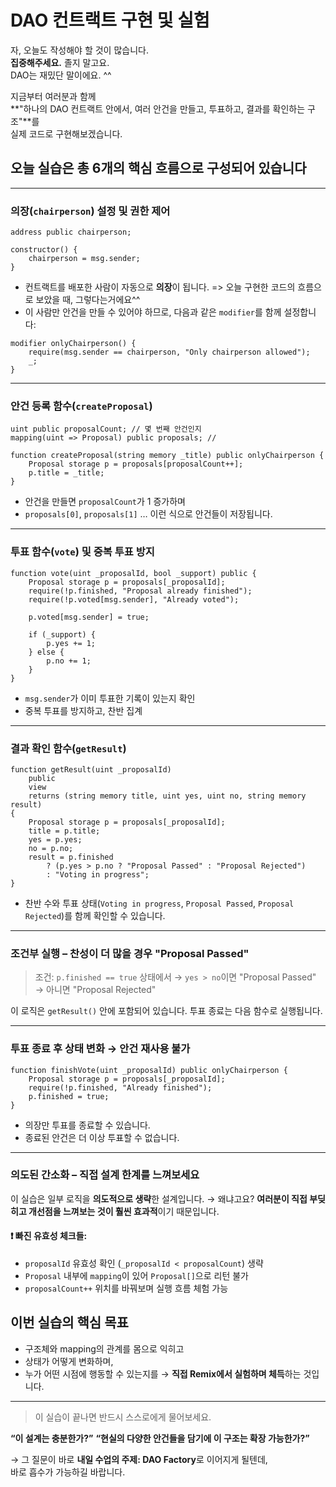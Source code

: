 # DAO 컨트랙트 구현 및 실험

자, 오늘도 작성해야 할 것이 많습니다.  
**집중해주세요.** 졸지 말고요.  
DAO는 재밌단 말이에요. ^^

지금부터 여러분과 함께  
**"하나의 DAO 컨트랙트 안에서, 여러 안건을 만들고, 투표하고, 결과를 확인하는 구조"**를  
실제 코드로 구현해보겠습니다.

## 오늘 실습은 총 6개의 핵심 흐름으로 구성되어 있습니다

---

### 의장(`chairperson`) 설정 및 권한 제어

```solidity
address public chairperson;

constructor() {
    chairperson = msg.sender;
}
```

- 컨트랙트를 배포한 사람이 자동으로 **의장**이 됩니다.
  => 오늘 구현한 코드의 흐름으로 보았을 때, 그렇다는거에요^^
- 이 사람만 안건을 만들 수 있어야 하므로, 다음과 같은 `modifier`를 함께 설정합니다:

```solidity
modifier onlyChairperson() {
    require(msg.sender == chairperson, "Only chairperson allowed");
    _;
}
```

---

### 안건 등록 함수(`createProposal`)

```solidity
uint public proposalCount; // 몇 번째 안건인지
mapping(uint => Proposal) public proposals; //

function createProposal(string memory _title) public onlyChairperson {
    Proposal storage p = proposals[proposalCount++];
    p.title = _title;
}
```

- 안건을 만들면 `proposalCount`가 1 증가하며
- `proposals[0]`, `proposals[1]` … 이런 식으로 안건들이 저장됩니다.

---

### 투표 함수(`vote`) 및 중복 투표 방지

```solidity
function vote(uint _proposalId, bool _support) public {
    Proposal storage p = proposals[_proposalId];
    require(!p.finished, "Proposal already finished");
    require(!p.voted[msg.sender], "Already voted");

    p.voted[msg.sender] = true;

    if (_support) {
        p.yes += 1;
    } else {
        p.no += 1;
    }
}
```

- `msg.sender`가 이미 투표한 기록이 있는지 확인
- 중복 투표를 방지하고, 찬반 집계

---

### 결과 확인 함수(`getResult`)

```solidity
function getResult(uint _proposalId)
    public
    view
    returns (string memory title, uint yes, uint no, string memory result)
{
    Proposal storage p = proposals[_proposalId];
    title = p.title;
    yes = p.yes;
    no = p.no;
    result = p.finished
        ? (p.yes > p.no ? "Proposal Passed" : "Proposal Rejected")
        : "Voting in progress";
}
```

- 찬반 수와 투표 상태(`Voting in progress`, `Proposal Passed`, `Proposal Rejected`)를 함께 확인할 수 있습니다.

---

### 조건부 실행 – 찬성이 더 많을 경우 "Proposal Passed"

> 조건: `p.finished == true` 상태에서
> → `yes > no`이면 "Proposal Passed"
> → 아니면 "Proposal Rejected"

이 로직은 `getResult()` 안에 포함되어 있습니다.
투표 종료는 다음 함수로 실행됩니다.

---

### 투표 종료 후 상태 변화 → 안건 재사용 불가

```solidity
function finishVote(uint _proposalId) public onlyChairperson {
    Proposal storage p = proposals[_proposalId];
    require(!p.finished, "Already finished");
    p.finished = true;
}
```

- 의장만 투표를 종료할 수 있습니다.
- 종료된 안건은 더 이상 투표할 수 없습니다.

---

### 의도된 간소화 – 직접 설계 한계를 느껴보세요

이 실습은 일부 로직을 **의도적으로 생략**한 설계입니다.
→ 왜냐고요?
**여러분이 직접 부딪히고 개선점을 느껴보는 것이 훨씬 효과적**이기 때문입니다.

#### ❗ 빠진 유효성 체크들:

- `proposalId` 유효성 확인 (`_proposalId < proposalCount`) 생략
- `Proposal` 내부에 `mapping`이 있어 `Proposal[]`으로 리턴 불가
- `proposalCount++` 위치를 바꿔보며 실행 흐름 체험 가능

## 이번 실습의 핵심 목표

- 구조체와 mapping의 관계를 몸으로 익히고
- 상태가 어떻게 변화하며,
- 누가 어떤 시점에 행동할 수 있는지를
  → **직접 Remix에서 실험하며 체득**하는 것입니다.

---

> 이 실습이 끝나면 반드시 스스로에게 물어보세요.

**“이 설계는 충분한가?”**
**“현실의 다양한 안건들을 담기에 이 구조는 확장 가능한가?”**

→ 그 질문이 바로 **내일 수업의 주제: DAO Factory**로 이어지게 될텐데,  
바로 흡수가 가능하길 바랍니다.
